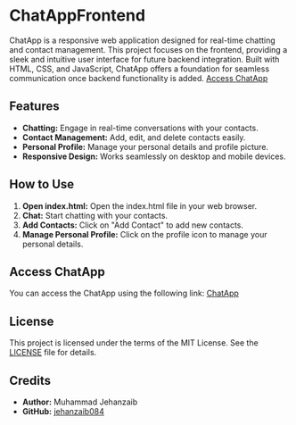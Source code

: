 # ChatAppFrontend
ChatApp is a responsive web application designed for real-time chatting and contact management. This project focuses on the frontend, providing a sleek and intuitive user interface for future backend integration. Built with HTML, CSS, and JavaScript, ChatApp offers a foundation for seamless communication once backend functionality is added.
[Access ChatApp](https://jehanzaib084.github.io/ChatAppFrontend/)

## Features
- **Chatting:** Engage in real-time conversations with your contacts.
- **Contact Management:** Add, edit, and delete contacts easily.
- **Personal Profile:** Manage your personal details and profile picture.
- **Responsive Design:** Works seamlessly on desktop and mobile devices.

## How to Use
1. **Open index.html:** Open the index.html file in your web browser.
2. **Chat:** Start chatting with your contacts.
3. **Add Contacts:** Click on "Add Contact" to add new contacts.
4. **Manage Personal Profile:** Click on the profile icon to manage your personal details.

## Access ChatApp
You can access the ChatApp using the following link: [ChatApp](https://jehanzaib084.github.io/ChatAppFrontend/)

## License
This project is licensed under the terms of the MIT License. See the [LICENSE](LICENSE) file for details.

## Credits
- **Author:** Muhammad Jehanzaib
- **GitHub:** [jehanzaib084](https://github.com/jehanzaib084)


